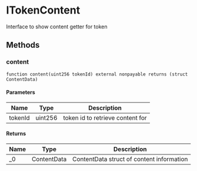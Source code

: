 # ITokenContent





Interface to show content getter for token



## Methods

### content

```solidity
function content(uint256 tokenId) external nonpayable returns (struct ContentData)
```





#### Parameters

| Name | Type | Description |
|---|---|---|
| tokenId | uint256 | token id to retrieve content for |

#### Returns

| Name | Type | Description |
|---|---|---|
| _0 | ContentData | ContentData struct of content information |




